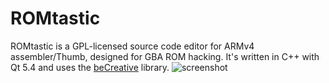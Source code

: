 # ROMtastic
ROMtastic is a GPL-licensed source code editor for ARMv4 assembler/Thumb, designed for GBA ROM hacking. It's written in C++ with Qt 5.4 and uses the [beCreative](https://github.com/answerIs101010/beCreative) library.
![screenshot](http://img.romresources.net/3229.png)
